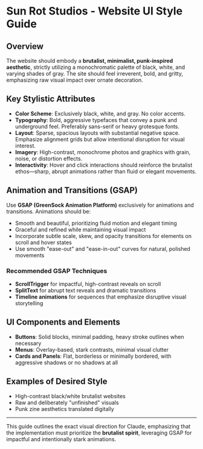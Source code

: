 # Sun Rot Studios - Website UI Style Guide

## Overview

The website should embody a **brutalist, minimalist, punk-inspired aesthetic**, strictly utilizing a monochromatic palette of black, white, and varying shades of gray. The site should feel irreverent, bold, and gritty, emphasizing raw visual impact over ornate decoration.

## Key Stylistic Attributes

- **Color Scheme**: Exclusively black, white, and gray. No color accents.
- **Typography**: Bold, aggressive typefaces that convey a punk and underground feel. Preferably sans-serif or heavy grotesque fonts.
- **Layout**: Sparse, spacious layouts with substantial negative space. Emphasize alignment grids but allow intentional disruption for visual interest.
- **Imagery**: High-contrast, monochrome photos and graphics with grain, noise, or distortion effects.
- **Interactivity**: Hover and click interactions should reinforce the brutalist ethos—sharp, abrupt animations rather than fluid or elegant movements.

## Animation and Transitions (GSAP)

Use **GSAP (GreenSock Animation Platform)** exclusively for animations and transitions. Animations should be:

- Smooth and beautiful, prioritizing fluid motion and elegant timing
- Graceful and refined while maintaining visual impact
- Incorporate subtle scale, skew, and opacity transitions for elements on scroll and hover states
- Use smooth "ease-out" and "ease-in-out" curves for natural, polished movements

### Recommended GSAP Techniques

- **ScrollTrigger** for impactful, high-contrast reveals on scroll
- **SplitText** for abrupt text reveals and dramatic transitions
- **Timeline animations** for sequences that emphasize disruptive visual storytelling

## UI Components and Elements

- **Buttons**: Solid blocks, minimal padding, heavy stroke outlines when necessary
- **Menus**: Overlay-based, stark contrasts, minimal visual clutter
- **Cards and Panels**: Flat, borderless or minimally bordered, with aggressive shadows or no shadows at all

## Examples of Desired Style

- High-contrast black/white brutalist websites
- Raw and deliberately "unfinished" visuals
- Punk zine aesthetics translated digitally

---

This guide outlines the exact visual direction for Claude, emphasizing that the implementation must prioritize the **brutalist spirit**, leveraging GSAP for impactful and intentionally stark animations.